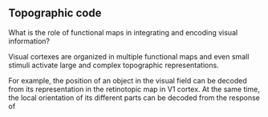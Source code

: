 ## Topographic code
What is the role of functional maps in integrating and encoding visual information?

Visual cortexes are organized in multiple functional maps and even small stimuli activate large and complex topographic representations.


For example, the position of an object in the visual field can be decoded from its representation in the retinotopic map in V1 cortex. At the same time, the local orientation of its different parts can be decoded from the response of
